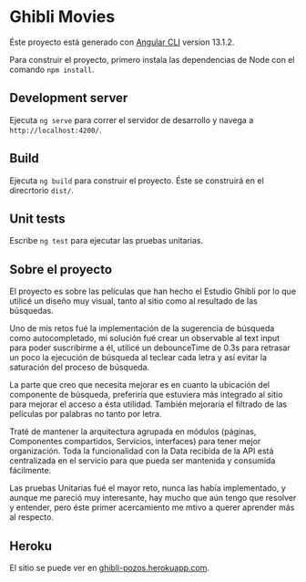 # Ghibli Movies

Éste proyecto está generado con [Angular CLI](https://github.com/angular/angular-cli) version 13.1.2.

Para construir el proyecto, primero instala las dependencias de Node con el comando `npm install`.

## Development server

Ejecuta `ng serve` para correr el servidor de desarrollo y navega a `http://localhost:4200/`.

## Build

Ejecuta `ng build` para construir el proyecto. Éste se construirá en el direcrtorio `dist/`.

## Unit tests

Escribe `ng test` para ejecutar las pruebas unitarias.

## Sobre el proyecto

El proyecto es sobre las películas que han hecho el Estudio Ghibli por lo que utilicé un diseño muy visual, tanto al sitio como al resultado de las búsquedas.

Uno de mis retos fué la implementación de la sugerencia de búsqueda como autocompletado, mi solución fué crear un observable al text input para poder suscribirme a él, utilicé un debounceTime de 0.3s para retrasar un poco la ejecución de búsqueda al teclear cada letra y así evitar la saturación del proceso de búsqueda.

La parte que creo que necesita mejorar es en cuanto la ubicación del componente de búsqueda, preferiría que estuviera más integrado al sitio para mejorar el acceso a ésta utilidad. También mejoraría el filtrado de las películas por palabras no tanto por letra.

Traté de mantener la arquitectura agrupada en módulos (páginas, Componentes compartidos, Servicios, interfaces) para tener mejor organización. Toda la funcionalidad con la Data recibida de la API está centralizada en el servicio para que pueda ser mantenida y consumida fácilmente.

Las pruebas Unitarias fué el mayor reto, nunca las había implementado, y aunque me pareció muy interesante, hay mucho que aún tengo que resolver y entender, pero éste primer acercamiento me mtivo a querer aprender más al respecto.

## Heroku

El sitio se puede ver en [ghibli-pozos.herokuapp.com](https://ghibli-pozos.herokuapp.com/).







